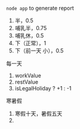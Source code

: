 `node app` to generate report

1. 半，0.5
1. 哺乳半，0.75
1. 哺乳休，0.5
1. 下（正常），1
1. 下（前一天 小），0.5

每一天

1. workValue
1. restValue
1. isLegalHoliday ? +1 : -1

寒暑假

1. 寒假十天，暑假五天
1. 